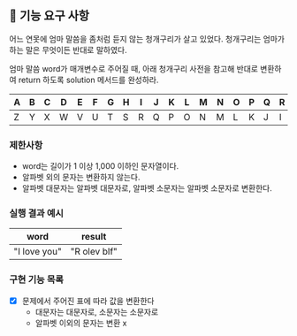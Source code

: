 ## 🚀 기능 요구 사항

어느 연못에 엄마 말씀을 좀처럼 듣지 않는 청개구리가 살고 있었다. 청개구리는 엄마가 하는 말은 무엇이든 반대로 말하였다.

엄마 말씀 word가 매개변수로 주어질 때, 아래 청개구리 사전을 참고해 반대로 변환하여 return 하도록 solution 메서드를 완성하라.

| A   | B   | C   | D   | E   | F   | G   | H   | I   | J   | K   | L   | M   | N   | O   | P   | Q   | R   | S   | T   | U   | V   | W   | X   | Y   | Z   |
| --- | --- | --- | --- | --- | --- | --- | --- | --- | --- | --- | --- | --- | --- | --- | --- | --- | --- | --- | --- | --- | --- | --- | --- | --- | --- |
| Z   | Y   | X   | W   | V   | U   | T   | S   | R   | Q   | P   | O   | N   | M   | L   | K   | J   | I   | H   | G   | F   | E   | D   | C   | B   | A   |

### 제한사항

- word는 길이가 1 이상 1,000 이하인 문자열이다.
- 알파벳 외의 문자는 변환하지 않는다.
- 알파벳 대문자는 알파벳 대문자로, 알파벳 소문자는 알파벳 소문자로 변환한다.

### 실행 결과 예시

| word         | result       |
| ------------ | ------------ |
| "I love you" | "R olev blf" |

### 구현 기능 목록

- [x] 문제에서 주어진 표에 따라 값을 변환한다
  - 대문자는 대문자로, 소문자는 소문자로
  - 알파벳 이외의 문자는 변환 x
